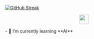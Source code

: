 [![GitHub Streak](https://github-readme-streak-stats.herokuapp.com?user=Fakiri-ismail&theme=yeblu)](https://git.io/streak-stats)
<p align="center">
  <img src="https://raw.githubusercontent.com/iampavangandhi/iampavangandhi/master/gifs/Hi.gif" width="30px">
</p>
- 🌱 I’m currently learning **AI**
